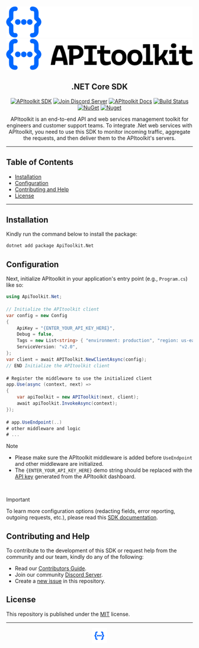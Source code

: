 <div align="center">

![APItoolkit's Logo](https://github.com/apitoolkit/.github/blob/main/images/logo-white.svg?raw=true#gh-dark-mode-only)
![APItoolkit's Logo](https://github.com/apitoolkit/.github/blob/main/images/logo-black.svg?raw=true#gh-light-mode-only)

## .NET Core SDK

[![APItoolkit SDK](https://img.shields.io/badge/APItoolkit-SDK-0068ff?logo=dotnet)](https://github.com/topics/apitoolkit-sdk) [![Join Discord Server](https://img.shields.io/badge/Chat-Discord-7289da)](https://discord.gg/dEB6EjQnKB) [![APItoolkit Docs](https://img.shields.io/badge/Read-Docs-0068ff)](https://apitoolkit.io/docs/sdks/dotnet/dotnetcore?utm_source=github-sdks) [![Build Status](https://github.com/apitoolkit/apitoolkit-dotnet/workflows/.NET/badge.svg)](https://github.com/apitoolkit/apitoolkit-dotnet1/actions?query=workflow%3ACI) [![NuGet](https://img.shields.io/nuget/v/ApiToolkit.Net.svg)](https://nuget.org/packages/ApiToolkit.Net) [![Nuget](https://img.shields.io/nuget/dt/ApiToolkit.Net.svg)](https://nuget.org/packages/ApiToolkit.Net)

APItoolkit is an end-to-end API and web services management toolkit for engineers and customer support teams. To integrate .Net web services with APItoolkit, you need to use this SDK to monitor incoming traffic, aggregate the requests, and then deliver them to the APItoolkit's servers.

</div>

---

## Table of Contents

- [Installation](#installation)
- [Configuration](#configuration)
- [Contributing and Help](#contributing-and-help)
- [License](#license)

---

## Installation

Kindly run the command below to install the package:

```sh
dotnet add package ApiToolkit.Net
```

## Configuration

Next, initialize APItoolkit in your application's entry point (e.g., `Program.cs`) like so:

```csharp
using ApiToolkit.Net;

// Initialize the APItoolkit client
var config = new Config
{
    ApiKey = "{ENTER_YOUR_API_KEY_HERE}",
    Debug = false,
    Tags = new List<string> { "environment: production", "region: us-east-1" },
    ServiceVersion: "v2.0",
};
var client = await APIToolkit.NewClientAsync(config);
// END Initialize the APItoolkit client

# Register the middleware to use the initialized client
app.Use(async (context, next) =>
{
    var apiToolkit = new APIToolkit(next, client);
    await apiToolkit.InvokeAsync(context);
});

# app.UseEndpoint(..)
# other middleware and logic
# ...
```

> [!NOTE]
> 
> - Please make sure the APItoolkit middleware is added before `UseEndpoint` and other middleware are initialized. 
> - The `{ENTER_YOUR_API_KEY_HERE}` demo string should be replaced with the [API key](https://apitoolkit.io/docs/dashboard/settings-pages/api-keys?utm_source=github-sdks) generated from the APItoolkit dashboard.

<br />

> [!IMPORTANT]
> 
> To learn more configuration options (redacting fields, error reporting, outgoing requests, etc.), please read this [SDK documentation](https://apitoolkit.io/docs/sdks/dotnet/dotnetcore?utm_source=github-sdks).

## Contributing and Help

To contribute to the development of this SDK or request help from the community and our team, kindly do any of the following:
- Read our [Contributors Guide](https://github.com/apitoolkit/.github/blob/main/CONTRIBUTING.md).
- Join our community [Discord Server](https://discord.gg/dEB6EjQnKB).
- Create a [new issue](https://github.com/apitoolkit/apitoolkit-dotnet/issues/new/choose) in this repository.

## License

This repository is published under the [MIT](LICENSE) license.

---

<div align="center">
    
<a href="https://apitoolkit.io?utm_source=github-sdks" target="_blank" rel="noopener noreferrer"><img src="https://github.com/apitoolkit/.github/blob/main/images/icon.png?raw=true" width="40" /></a>

</div>
